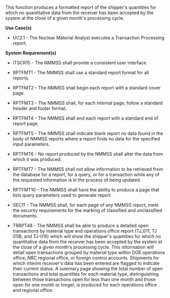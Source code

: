 This function produces a formatted report of the shipper's quantities for which no quantitative data from the receiver has been accepted by the system at the close of a given month's processing cycle.

**Use Case(s)**

- UC2.1 - The Nuclear Material Analyst executes a Transaction Processing report.

**System Requirement(s)**

- ITSCR15 - The NMMSS shall provide a consistent user interface.

- RPTFMT1 - The NMMSS shall use a standard report format for all reports.

- RPTFMT2 - The NMMSS shall begin each report with a standard cover page.

- RPTFMT3 - The NMMSS shall, for each internal page, follow a standard header and footer format.

- RPTFMT4 - The NMMSS shall end each report with a standard end of report page.

- RPTFMT5 - The NMMSS shall indicate blank report no data found in the body of NMMSS reports where a report finds no data for the specified input parameters.

- RPTFMT6 - No report produced by the NMMSS shall alter the data from which it was produced.

- RPTFMT7 - The NMMSS shall not allow information to be retrieved from the database for a report, for a query, or for a transaction while any of the requested information is in the process of being updated.

- RPTFMT10 - The NMMSS shall have the ability to produce a page that lists query parameters used to generate report

- SEC11 - The NMMSS shall, for each page of any NMMSS report, meet the security requirements for the marking of classified and unclassified documents.

- TRRPT48 - The NMMSS shall be able to produce a detailed open transactions by material type and operations office report (TJ_011, TJ 01IB, and TJ-01II) which will show the shipper's quantities for which no quantitative data from the receiver has been accepted by the system at the close of a given month's processing cycle. This information will detail open transactions grouped by material type within DOE operations office, NRC regional office, or foreign control accounts. Shipments for which interim receiver's data has been entered are flagged to indicate their current status. A summary page showing the total number of open transactions and total quantities for each material type, distinguishing between those transactions open for less than one month and those open for one month or longer, is produced for each operations office and regional office.